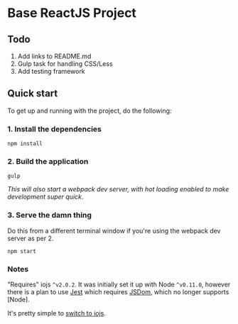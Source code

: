 # Base ReactJS Project

## Todo

1. Add links to README.md 
2. Gulp task for handling CSS/Less
3. Add testing framework

## Quick start

To get up and running with the project, do the following:

### 1. Install the dependencies

```npm install```

### 2. Build the application

```gulp```

*This will also start a webpack dev server, with hot loading enabled to make development super quick*.

### 3. Serve the damn thing

Do this from a different terminal window if you're using the webpack dev server as per 2.

```npm start```

### Notes

"Requires" iojs `^v2.0.2`. It was initially set it up with Node `^v0.11.0`, however there is a plan to use [Jest](#) which requires [JSDom](#), which no longer supports [Node].

It's pretty simple to [switch to iojs](https://keymetrics.io/2015/02/03/installing-node-js-and-io-js-with-nvm/).

